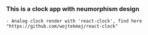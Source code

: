 ### This is a clock app with neumorphism design
    - Analog clock render with 'react-clock', find here "https://github.com/wojtekmaj/react-clock"
